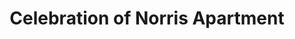 ---
pid: pt23
title: Celebration of Norris Apartment
location_transcription: 11th + Norris Street
coordinates: "[-75.151594328915, 39.982529648149]"
zipcode: '19122'
gen_neighborhood: North Philadelphia
neighborhood: Yorktown,Old Kensington,Jinogi
outside_phl: 
age: '55'
age_range: 50-59
instagram: 
image_file_name: pt_23.jpg
proposal_transcription: The mural we have are fading. Need update
topic: Neighborhoods,Uplifting
topic_summary: 0, 0, 0
type: 2D,Mural
keywords_other: 
credit: 
image_labels: House/building
twitter: 
facebook: 
permalink: "/monuments/pt23/"
layout: item-page
---